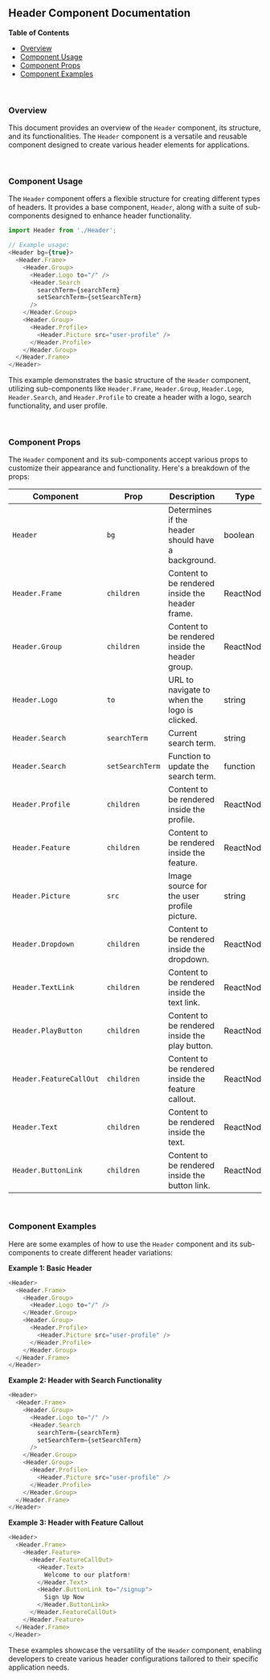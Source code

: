 ## Header Component Documentation 

**Table of Contents**

* [Overview](#overview)
* [Component Usage](#component-usage)
* [Component Props](#component-props)
* [Component Examples](#component-examples)

<br>

### Overview 

This document provides an overview of the `Header` component, its structure, and its functionalities. The `Header` component is a versatile and reusable component designed to create various header elements for applications.

<br>

### Component Usage

The `Header` component offers a flexible structure for creating different types of headers. It provides a base component, `Header`, along with a suite of sub-components designed to enhance header functionality.

```javascript
import Header from './Header';

// Example usage:
<Header bg={true}>
  <Header.Frame>
    <Header.Group>
      <Header.Logo to="/" />
      <Header.Search 
        searchTerm={searchTerm} 
        setSearchTerm={setSearchTerm} 
      />
    </Header.Group>
    <Header.Group>
      <Header.Profile>
        <Header.Picture src="user-profile" />
      </Header.Profile>
    </Header.Group>
  </Header.Frame>
</Header>
```

This example demonstrates the basic structure of the `Header` component, utilizing sub-components like `Header.Frame`, `Header.Group`, `Header.Logo`, `Header.Search`, and `Header.Profile` to create a header with a logo, search functionality, and user profile.

<br>

### Component Props

The `Header` component and its sub-components accept various props to customize their appearance and functionality. Here's a breakdown of the props:

| Component | Prop | Description | Type | Default |
|---|---|---|---|---|
| `Header` | `bg` |  Determines if the header should have a background. | boolean | `true` |
| `Header.Frame` | `children` |  Content to be rendered inside the header frame. | ReactNode |  - |
| `Header.Group` | `children` |  Content to be rendered inside the header group. | ReactNode |  - |
| `Header.Logo` | `to` |  URL to navigate to when the logo is clicked. | string |  - |
| `Header.Search` | `searchTerm` |  Current search term. | string |  - |
| `Header.Search` | `setSearchTerm` |  Function to update the search term. | function |  - |
| `Header.Profile` | `children` |  Content to be rendered inside the profile. | ReactNode |  - |
| `Header.Feature` | `children` |  Content to be rendered inside the feature. | ReactNode |  - |
| `Header.Picture` | `src` |  Image source for the user profile picture. | string |  - |
| `Header.Dropdown` | `children` |  Content to be rendered inside the dropdown. | ReactNode |  - |
| `Header.TextLink` | `children` |  Content to be rendered inside the text link. | ReactNode |  - |
| `Header.PlayButton` | `children` |  Content to be rendered inside the play button. | ReactNode |  - |
| `Header.FeatureCallOut` | `children` |  Content to be rendered inside the feature callout. | ReactNode |  - |
| `Header.Text` | `children` |  Content to be rendered inside the text. | ReactNode |  - |
| `Header.ButtonLink` | `children` |  Content to be rendered inside the button link. | ReactNode |  - |

<br>

### Component Examples

Here are some examples of how to use the `Header` component and its sub-components to create different header variations:

**Example 1: Basic Header**

```javascript
<Header>
  <Header.Frame>
    <Header.Group>
      <Header.Logo to="/" />
    </Header.Group>
    <Header.Group>
      <Header.Profile>
        <Header.Picture src="user-profile" />
      </Header.Profile>
    </Header.Group>
  </Header.Frame>
</Header>
```

**Example 2: Header with Search Functionality**

```javascript
<Header>
  <Header.Frame>
    <Header.Group>
      <Header.Logo to="/" />
      <Header.Search 
        searchTerm={searchTerm} 
        setSearchTerm={setSearchTerm} 
      />
    </Header.Group>
    <Header.Group>
      <Header.Profile>
        <Header.Picture src="user-profile" />
      </Header.Profile>
    </Header.Group>
  </Header.Frame>
</Header>
```

**Example 3: Header with Feature Callout**

```javascript
<Header>
  <Header.Frame>
    <Header.Feature>
      <Header.FeatureCallOut>
        <Header.Text>
          Welcome to our platform!
        </Header.Text>
        <Header.ButtonLink to="/signup">
          Sign Up Now
        </Header.ButtonLink>
      </Header.FeatureCallOut>
    </Header.Feature>
  </Header.Frame>
</Header>
```

These examples showcase the versatility of the `Header` component, enabling developers to create various header configurations tailored to their specific application needs.
